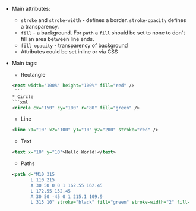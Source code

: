 

* Main attributes:
    * `stroke` and `stroke-width` - defines a border. `stroke-opacity` defines a transparency.
    * `fill` - a background. For `path` a `fill` should be set to none to don't fill an area between line ends.
    * `fill-opacity` - transparency of background
    * Attributes could be set inline or via CSS

* Main tags:
    * Rectangle
     ```xml
     <rect width="100%" height="100%" fill="red" />
      ```
    * Circle
    ```xml
    <circle cx="150" cy="100" r="80" fill="green" />
    ```
    * Line
    ```xml
    <line x1="10" x2="100" y1="10" y2="200" stroke="red" />
    ```

    * Text
    ```xml
    <text x="10" y="10">Hello World!</text>
    ```

    * Paths
    ```xml
    <path d="M10 315
           L 110 215
           A 30 50 0 0 1 162.55 162.45
           L 172.55 152.45
           A 30 50 -45 0 1 215.1 109.9
           L 315 10" stroke="black" fill="green" stroke-width="2" fill-opacity="0.5"/>
     ```
